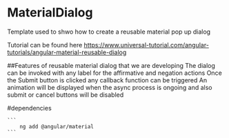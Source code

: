 # MaterialDialog
Template used to shwo how to create a reusable material pop up dialog


Tutorial can be found here
https://www.universal-tutorial.com/angular-tutorials/angular-material-reusable-dialog

##Features of reusable material dialog that we are developing
The dialog can be invoked with any label for the affirmative and negation actions
Once the Submit button is clicked any callback function can be triggered
An animation will be displayed when the async process is ongoing and also submit or cancel buttons will be disabled

#dependencies

    ```
        ng add @angular/material
    ```

